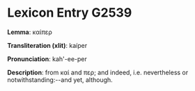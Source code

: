 # Lexicon Entry G2539

**Lemma**: καίπερ

**Transliteration (xlit)**: kaíper

**Pronunciation**: kah'-ee-per

**Description**:
from καί and περ; and indeed, i.e. nevertheless or notwithstanding:--and yet, although.
